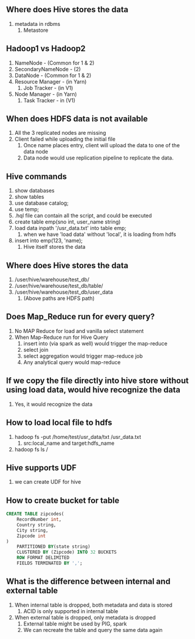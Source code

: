 ## Where does Hive stores the data

1. metadata in rdbms
   1. Metastore

## Hadoop1 vs Hadoop2

1. NameNode - (Common for 1 & 2)
2. SecondaryNameNode - (2)
3. DataNode - (Common for 1 & 2)
4. Resource Manager - (in Yarn)
   1. Job Tracker - (in V1)
5. Node Manager - (in Yarn)
   1. Task Tracker - in (V1)

## When does HDFS data is not available
1. All the 3 replicated nodes are missing
2. Client failed while uploading the initial file
   1. Once name places entry, client will upload the data to one of the data node
   2. Data node would use replication pipeline to replicate the data.

## Hive commands

1. show databases
2. show tables
3. use database catalog;
4. use temp;
5. .hql file can contain all the script, and could be executed
6. create table emp(sno int, user_name string)
7. load data inpath '/usr_data.txt' into table emp;
   1. when we have 'load data' without 'local', it is loading from hdfs
8. insert into emp(123, 'name);
   1. Hive itself stores the data

## Where does Hive stores the data
1. /user/hive/warehouse/test_db/
2. /user/hive/warehouse/test_db/table/
3. /user/hive/warehouse/test_db/user_data
   1. (Above paths are HDFS path)

## Does Map_Reduce run for every query?
1. No MAP Reduce for load and vanilla select statement
2. When Map-Reduce run for Hive Query
   1. insert into (via spark as well) would trigger the map-reduce
   2. select join 
   3. select aggregation would trigger map-reduce job
   4. Any analytical query would map-reduce

## If we copy the file directly into hive store without using load data, would hive recognize the data
1. Yes, it would recognize the data

## How to load local file to hdfs
1. hadoop fs -put /home/test/usr_data/txt /usr_data.txt
   1. src:local_name and target:hdfs_name
2. hadoop fs ls /

## Hive supports UDF
1. we can create UDF for hive

## How to create bucket for table

```sql
CREATE TABLE zipcodes(
    RecordNumber int,
    Country string,
    City string,
    Zipcode int
)
    PARTITIONED BY(state string)
    CLUSTERED BY (Zipcode) INTO 32 BUCKETS
    ROW FORMAT DELIMITED
    FIELDS TERMINATED BY ',';
```


## What is the difference between internal and external table

1. When internal table is dropped, both metadata and data is stored
   1. ACID is only supported in internal table 
2. When external table is dropped, only metadata is dropped
   1. External table might be used by PIG, spark
   2. We can recreate the table and query the same data again